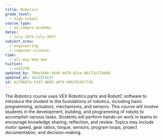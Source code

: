 ```yaml
---
title: Robotics
grade_level:
  - high-school
course_type:
  - on-campus-academy
dates:
  - july-19th-july-30th
subject_area:
  - engineering
  - computer-science
time:
  - all-day-9am-3pm
tuition:
  - usd1250
updated_by: 70be348e-36d9-4d70-82ce-0b173a724d68
updated_at: 1612374137
id: 6178667a-f437-48d5-a8f0-095395457710
---
```

The <i>Robotics</i> course uses VEX Robotics parts and RobotC software to introduce the student to the foundations of robotics, including basic programming, actuators, mechanisms, and sensors. This course will involve students in the development, building, and programming of robots to accomplish various tasks. Students will perform hands-on work in teams to encourage knowledge sharing, reflection, and review. Topics may include motor speed, gear ratios, torque, sensors, program loops, project documentation, and decision-making.